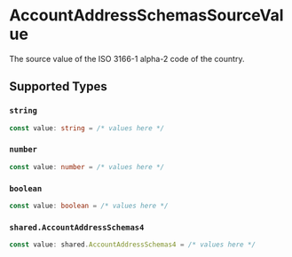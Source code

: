 # AccountAddressSchemasSourceValue

The source value of the ISO 3166-1 alpha-2 code of the country.


## Supported Types

### `string`

```typescript
const value: string = /* values here */
```

### `number`

```typescript
const value: number = /* values here */
```

### `boolean`

```typescript
const value: boolean = /* values here */
```

### `shared.AccountAddressSchemas4`

```typescript
const value: shared.AccountAddressSchemas4 = /* values here */
```

